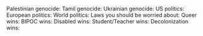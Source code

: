 Palestinian genocide:
Tamil genocide:
Ukrainian genocide:
US politics:
European politics:
World politics:
Laws you should be worried about:
Queer wins:
BIPOC wins:
Disabled wins:
Student/Teacher wins:
Decolonization wins:
